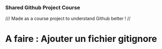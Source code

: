 ### Shared Github Project Course
/// Made as a course project to understand Github better ! //


# A faire : Ajouter un fichier gitignore
